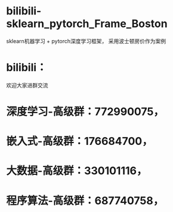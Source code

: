 # bilibili-sklearn_pytorch_Frame_Boston
sklearn机器学习 + pytorch深度学习框架， 采用波士顿房价作为案例

# bilibili：

欢迎大家进群交流  

# 深度学习-高级群：772990075，  
# 嵌入式-高级群：176684700，  
# 大数据-高级群：330101116，  
# 程序算法-高级群：687740758，  
